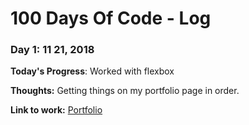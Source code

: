 # 100 Days Of Code - Log

### Day 1: 11 21, 2018 


**Today's Progress**: Worked with flexbox

**Thoughts:** Getting things on my portfolio page in order. 

**Link to work:** [Portfolio](https://flyhightech.github.io/bentheengineer/)


